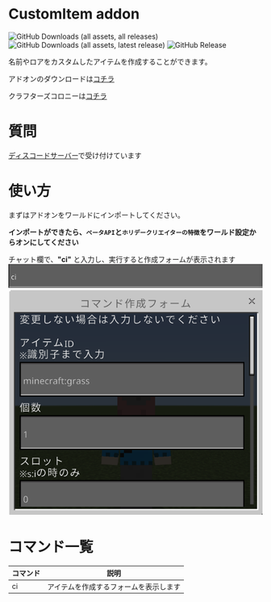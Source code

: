# CustomItem addon

![GitHub Downloads (all assets, all releases)](https://img.shields.io/github/downloads/Naruru-Addon/CustomItem/total) ![GitHub Downloads (all assets, latest release)](https://img.shields.io/github/downloads/Naruru-Addon/CustomItem/latest/total?color=green) ![GitHub Release](https://img.shields.io/github/v/release/Naruru-Addon/CustomItem)
 
名前やロアをカスタムしたアイテムを作成することができます。

アドオンのダウンロードは[コチラ](https://github.com/Naruru-Addon/CustomItem/releases)

クラフターズコロニーは[コチラ](https://minecraft-mcworld.com/34780/)

# 質問
[ディスコードサーバー](https://discord.com/invite/hAEJXUJY9q)で受け付けています

# 使い方
まずはアドオンをワールドにインポートしてください。

__インポートができたら、``ベータAPI``と``ホリデークリエイターの特徴``をワールド設定からオンにしてください__

チャット欄で、**"ci"** と入力し、実行すると作成フォームが表示されます
![img1](https://github.com/Naruru-Addon/assets/blob/main/customitem/ci_command.png)
![img2](https://github.com/Naruru-Addon/assets/blob/main/customitem/create_form.png)

# コマンド一覧
| コマンド  | 説明 |
| ------------- | ------------- |
| ci  | アイテムを作成するフォームを表示します |
